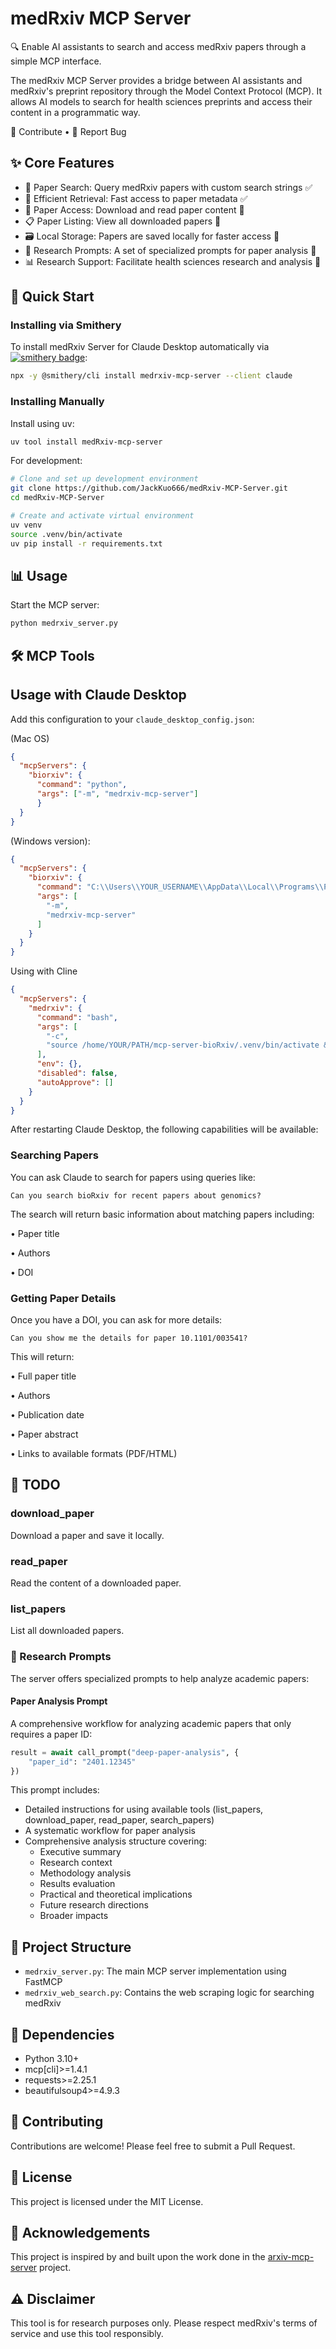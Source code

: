 # medRxiv MCP Server

🔍 Enable AI assistants to search and access medRxiv papers through a simple MCP interface.

The medRxiv MCP Server provides a bridge between AI assistants and medRxiv's preprint repository through the Model Context Protocol (MCP). It allows AI models to search for health sciences preprints and access their content in a programmatic way.

🤝 Contribute • 📝 Report Bug

## ✨ Core Features
- 🔎 Paper Search: Query medRxiv papers with custom search strings ✅
- 🚀 Efficient Retrieval: Fast access to paper metadata ✅
- 📄 Paper Access: Download and read paper content 📝
- 📋 Paper Listing: View all downloaded papers 📝
- 🗃️ Local Storage: Papers are saved locally for faster access 📝
- 📝 Research Prompts: A set of specialized prompts for paper analysis 📝
- 📊 Research Support: Facilitate health sciences research and analysis 📝

## 🚀 Quick Start

### Installing via Smithery

To install medRxiv Server for Claude Desktop automatically via [![smithery badge](https://smithery.ai/badge/@JackKuo666/medrxiv-mcp-server)](https://smithery.ai/server/@JackKuo666/medrxiv-mcp-server):

```bash
npx -y @smithery/cli install medrxiv-mcp-server --client claude
```

### Installing Manually
Install using uv:

```bash
uv tool install medRxiv-mcp-server
```

For development:

```bash
# Clone and set up development environment
git clone https://github.com/JackKuo666/medRxiv-MCP-Server.git
cd medRxiv-MCP-Server

# Create and activate virtual environment
uv venv
source .venv/bin/activate
uv pip install -r requirements.txt
```

## 📊 Usage

Start the MCP server:

```bash
python medrxiv_server.py
```

## 🛠 MCP Tools

## Usage with Claude Desktop

Add this configuration to your `claude_desktop_config.json`:

(Mac OS)

```json
{
  "mcpServers": {
    "biorxiv": {
      "command": "python",
      "args": ["-m", "medrxiv-mcp-server"]
      }
  }
}
```

(Windows version):

```json
{
  "mcpServers": {
    "biorxiv": {
      "command": "C:\\Users\\YOUR_USERNAME\\AppData\\Local\\Programs\\Python\\Python311\\python.exe",
      "args": [
        "-m",
        "medrxiv-mcp-server"
      ]
    }
  }
}
```
Using with Cline
```json
{
  "mcpServers": {
    "medrxiv": {
      "command": "bash",
      "args": [
        "-c",
        "source /home/YOUR/PATH/mcp-server-bioRxiv/.venv/bin/activate && python /home/YOUR/PATH/mcp-server-bioRxiv/medrxiv_server.py"
      ],
      "env": {},
      "disabled": false,
      "autoApprove": []
    }
  }
}
```

After restarting Claude Desktop, the following capabilities will be available:

### Searching Papers

You can ask Claude to search for papers using queries like:
```
Can you search bioRxiv for recent papers about genomics?
```

The search will return basic information about matching papers including:

• Paper title

• Authors

• DOI


### Getting Paper Details

Once you have a DOI, you can ask for more details:
```
Can you show me the details for paper 10.1101/003541?
```

This will return:

• Full paper title

• Authors

• Publication date

• Paper abstract

• Links to available formats (PDF/HTML)



## 📝 TODO

### download_paper

Download a paper and save it locally.

### read_paper

Read the content of a downloaded paper.

### list_papers

List all downloaded papers.

### 📝 Research Prompts

The server offers specialized prompts to help analyze academic papers:

#### Paper Analysis Prompt

A comprehensive workflow for analyzing academic papers that only requires a paper ID:

```python
result = await call_prompt("deep-paper-analysis", {
    "paper_id": "2401.12345"
})
```

This prompt includes:

- Detailed instructions for using available tools (list_papers, download_paper, read_paper, search_papers)
- A systematic workflow for paper analysis
- Comprehensive analysis structure covering:
  - Executive summary
  - Research context
  - Methodology analysis
  - Results evaluation
  - Practical and theoretical implications
  - Future research directions
  - Broader impacts

## 📁 Project Structure

- `medrxiv_server.py`: The main MCP server implementation using FastMCP
- `medrxiv_web_search.py`: Contains the web scraping logic for searching medRxiv

## 🔧 Dependencies

- Python 3.10+
- mcp[cli]>=1.4.1
- requests>=2.25.1
- beautifulsoup4>=4.9.3

## 🤝 Contributing

Contributions are welcome! Please feel free to submit a Pull Request.

## 📄 License

This project is licensed under the MIT License.

## 🙏 Acknowledgements

This project is inspired by and built upon the work done in the [arxiv-mcp-server](https://github.com/blazickjp/arxiv-mcp-server) project.

## ⚠️ Disclaimer

This tool is for research purposes only. Please respect medRxiv's terms of service and use this tool responsibly.
